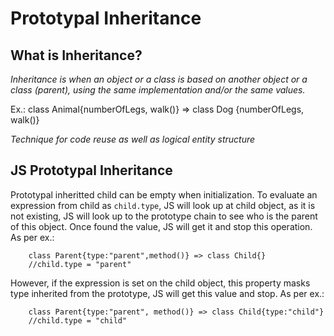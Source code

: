 # Prototypal Inheritance
## What is Inheritance?
*Inheritance is when an object or a class is based on another object or a class (parent), using the same implementation and/or the same values.*

Ex.: class Animal{numberOfLegs, walk()} => class Dog {numberOfLegs, walk()}

*Technique for code reuse as well as logical entity structure*

## JS Prototypal Inheritance

Prototypal inheritted child can be empty when initialization. To evaluate an expression from child as `child.type`, JS will look up at child object, as it is not existing, JS will look up to the prototype chain to see who is the parent of this object. Once found the value, JS will get it and stop this operation.
As per ex.: 
```
    class Parent{type:"parent",method()} => class Child{}
    //child.type = "parent"
```

However, if the expression is set on the child object, this property masks type inherited from the prototype, JS will get this value and stop.
As per ex.: 
```
    class Parent{type:"parent", method()} => class Child{type:"child"}
    //child.type = "child"
```
